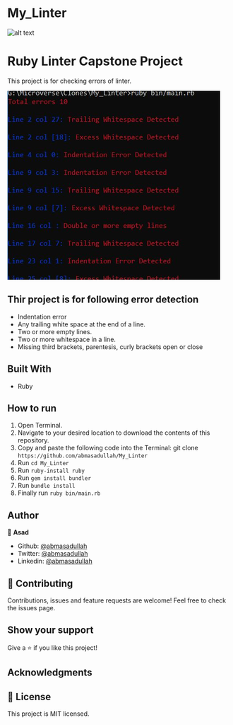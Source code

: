 # My_Linter
![alt text](https://camo.githubusercontent.com/3a5835d4f56c57cec85939ac345e43fef164c178/68747470733a2f2f696d672e736869656c64732e696f2f62616467652f4d6963726f76657273652d626c756576696f6c6574 "Microverse")

# Ruby Linter Capstone Project

This project is for checking errors of linter.

![screenshot](./demo.JPG/)

## Thir project is for following error detection
- Indentation error
- Any trailing white space at the end of a line.
- Two or more empty lines.
- Two or more whitespace in a line.
- Missing third brackets, parentesis, curly brackets open or close

## Built With

- Ruby

## How to run

1. Open Terminal.
2. Navigate to your desired location to download the contents of this repository.
3. Copy and paste the following code into the Terminal: git clone `https://github.com/abmasadullah/My_Linter`
4. Run `cd My_Linter`
5. Run `ruby-install ruby`
6. Run `gem install bundler`
7. Run `bundle install`
8. Finally run `ruby bin/main.rb`

## Author

👤 **Asad**

- Github: [@abmasadullah](https://github.com/abmasadullah)
- Twitter: [@abmasadullah](https://twitter.com/abmasadullah)
- Linkedin: [@abmasadullah](https://www.linkedin.com/in/abmasadullah)

## 🤝 Contributing

Contributions, issues and feature requests are welcome!
Feel free to check the issues page.

## Show your support

Give a ⭐️ if you like this project!

## Acknowledgments

## 📝 License

This project is MIT licensed.
